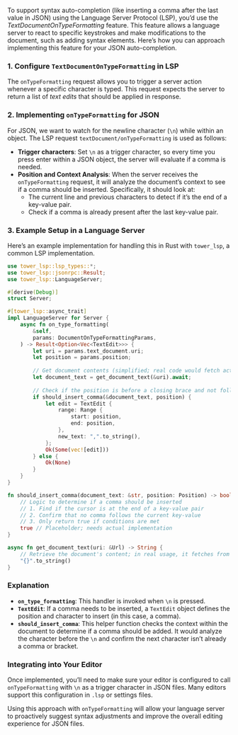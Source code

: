 To support syntax auto-completion (like inserting a comma after the last value in JSON) using the Language Server Protocol (LSP), you’d use the *TextDocumentOnTypeFormatting* feature. This feature allows a language server to react to specific keystrokes and make modifications to the document, such as adding syntax elements. Here’s how you can approach implementing this feature for your JSON auto-completion.

### 1. Configure `TextDocumentOnTypeFormatting` in LSP

The `onTypeFormatting` request allows you to trigger a server action whenever a specific character is typed. This request expects the server to return a list of *text edits* that should be applied in response.

### 2. Implementing `onTypeFormatting` for JSON

For JSON, we want to watch for the newline character (`\n`) while within an object. The LSP request `textDocument/onTypeFormatting` is used as follows:

- **Trigger characters**: Set `\n` as a trigger character, so every time you press enter within a JSON object, the server will evaluate if a comma is needed.
- **Position and Context Analysis**: When the server receives the `onTypeFormatting` request, it will analyze the document’s context to see if a comma should be inserted. Specifically, it should look at:
    - The current line and previous characters to detect if it’s the end of a key-value pair.
    - Check if a comma is already present after the last key-value pair.

### 3. Example Setup in a Language Server

Here’s an example implementation for handling this in Rust with `tower_lsp`, a common LSP implementation.

```rust
use tower_lsp::lsp_types::*;
use tower_lsp::jsonrpc::Result;
use tower_lsp::LanguageServer;

#[derive(Debug)]
struct Server;

#[tower_lsp::async_trait]
impl LanguageServer for Server {
    async fn on_type_formatting(
        &self,
        params: DocumentOnTypeFormattingParams,
    ) -> Result<Option<Vec<TextEdit>>> {
        let uri = params.text_document.uri;
        let position = params.position;
        
        // Get document contents (simplified; real code would fetch actual content)
        let document_text = get_document_text(&uri).await;
        
        // Check if the position is before a closing brace and not followed by a comma
        if should_insert_comma(&document_text, position) {
            let edit = TextEdit {
                range: Range {
                    start: position,
                    end: position,
                },
                new_text: ",".to_string(),
            };
            Ok(Some(vec![edit]))
        } else {
            Ok(None)
        }
    }
}

fn should_insert_comma(document_text: &str, position: Position) -> bool {
    // Logic to determine if a comma should be inserted
    // 1. Find if the cursor is at the end of a key-value pair
    // 2. Confirm that no comma follows the current key-value
    // 3. Only return true if conditions are met
    true // Placeholder; needs actual implementation
}

async fn get_document_text(uri: &Url) -> String {
    // Retrieve the document's content; in real usage, it fetches from the editor's cache
    "{}".to_string()
}
```

### Explanation

- **`on_type_formatting`**: This handler is invoked when `\n` is pressed.
- **`TextEdit`**: If a comma needs to be inserted, a `TextEdit` object defines the position and character to insert (in this case, a comma).
- **`should_insert_comma`**: This helper function checks the context within the document to determine if a comma should be added. It would analyze the character before the `\n` and confirm the next character isn’t already a comma or bracket.

### Integrating into Your Editor

Once implemented, you’ll need to make sure your editor is configured to call `onTypeFormatting` with `\n` as a trigger character in JSON files. Many editors support this configuration in `.lsp` or settings files.

Using this approach with `onTypeFormatting` will allow your language server to proactively suggest syntax adjustments and improve the overall editing experience for JSON files.